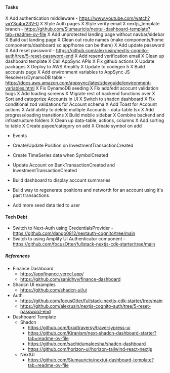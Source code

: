 #### Tasks

X Add authentication middleware - https://www.youtube.com/watch?v=Y3o4or23V-0
X Style Auth pages
X Style verify email
X nextjs_template branch - https://github.com/Siumauricio/nextui-dashboard-template?tab=readme-ov-file
X Add unprotected landing page without navbar/sidebar
X Build out landing page
X Clean out route names (make components/home components/dashboard so app/home can be there)
X Add update password
X Add reset password - https://github.com/alexrusin/nextjs-cognito-auth/tree/5-reset-password-end
X Add resend verification email
X Clean up dashboard template
X Call AppSync APIs
X Fix github actions
X Update packages
X Deploy to AWS Amplify
X Update to codegen 5
X Build accounts page
X Add environment variables to AppSync JS Resolvers/DynamoDB table - https://docs.aws.amazon.com/appsync/latest/devguide/environment-variables.html
X Fix DynamoDB seeding
X Fix add/edit acocunt validation bugs
X Add loading screens
X Migrate rest of backend functions over
X Sort and categorize Accounts in UI
X Switch to shadcn dashboard
X Fix conditional zod validations for Account schema
X Add Toast for Account actions
X Add ability to delete multiple Accounts - data-table.tsx
X Add progress/loading transitions
X Build mobile sidebar
X Combine backend and infrastructure folders
X Clean up data-table, actions, columns
X Add sorting to table
X Create payee/category on add
X Create symbol on add

- Events
- Create/Update Position on InvestmentTransactionCreated
- Create TimeSeries data when SymbolCreated
- Update Account on BankTransactionCreated and InvestmentTransactionCreated

- Build dashboard to display account summaries
- Build way to regenerate positions and networth for an account using it's past transactions
- Add more seed data tied to user

#### Tech Debt

- Switch to Next-Auth using CredentialsProvider - https://github.com/dango0812/nextauth-cognito/tree/main
- Switch to using Amplify UI Authenticator component - https://github.com/focusOtter/fullstack-nextjs-cdk-starter/tree/main

##### References

- Finance Dashboard
  - https://appfinance.vercel.app/
  - https://github.com/sanidhyy/finance-dashboard
- Shadcn UI examples
  - https://github.com/shadcn-ui/ui
- Auth
  - https://github.com/focusOtter/fullstack-nextjs-cdk-starter/tree/main
  - https://github.com/alexrusin/nextjs-cognito-auth/tree/5-reset-password-end
- Dashboard Template
  - Shadcn
    - https://github.com/bradtraversy/traversypress-ui
    - https://github.com/Kiranism/next-shadcn-dashboard-starter?tab=readme-ov-file
    - https://github.com/sachidumaleesha/shadcn-dashboard
    - https://github.com/horizon-ui/horizon-tailwind-react-nextjs
  - NextUI
    - https://github.com/Siumauricio/nextui-dashboard-template?tab=readme-ov-file
